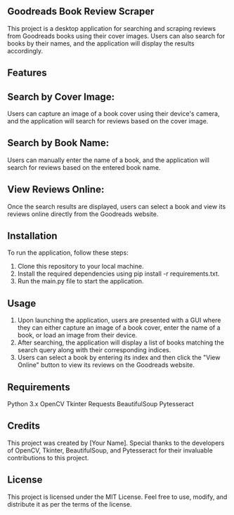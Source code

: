 ## Goodreads Book Review Scraper
This project is a desktop application for searching and scraping reviews from Goodreads books using their cover images. Users can also search for books by their names, and the application will display the results accordingly.

## Features

## Search by Cover Image: 
Users can capture an image of a book cover using their device's camera, and the application will search for reviews based on the cover image.
## Search by Book Name:
Users can manually enter the name of a book, and the application will search for reviews based on the entered book name.
## View Reviews Online:
Once the search results are displayed, users can select a book and view its reviews online directly from the Goodreads website.
## Installation
To run the application, follow these steps:

1. Clone this repository to your local machine.
2. Install the required dependencies using pip install -r requirements.txt.
3. Run the main.py file to start the application.

## Usage
1. Upon launching the application, users are presented with a GUI where they can either capture an image of a book cover, enter the name of a book, or load an image from their device.
2. After searching, the application will display a list of books matching the search query along with their corresponding indices.
3. Users can select a book by entering its index and then click the "View Online" button to view its reviews on the Goodreads website.
## Requirements
Python 3.x
OpenCV
Tkinter
Requests
BeautifulSoup
Pytesseract

## Credits
This project was created by [Your Name]. Special thanks to the developers of OpenCV, Tkinter, BeautifulSoup, and Pytesseract for their invaluable contributions to this project.

## License
This project is licensed under the MIT License. Feel free to use, modify, and distribute it as per the terms of the license.